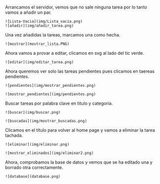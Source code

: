 Arrancamos el servidor, vemos que no sale ninguna tarea por lo tanto vamos a añadir un par.

```![Screenshot](screenshot.png)
![Lista-Vacia](img/Lista_vacia.png)
![añadir](img/añadir_tarea.png)
```

Una vez añadidas la tareas, marcamos una como hecha.

```
![mostrar](mostrar_lista.PNG)
```

Ahora vamos a provar  a editar, clicamos en svg al lado del tic verde.

```
![editar](img/editar_tarea.png)
```

Ahora queremos ver solo las tareas pendientes pues clicamos en taereas pendientes.

```
![pendientes](img/mostrar_pendientes.png)
```

```
![mostrar_pendientes](img/pendientes.png)
```

Buscar tareas por palabra clave en titulo y categoria.

```
![buscar](img/buscar.png)
```

```
![buscadas](img/mostrar_buscadas.png)
```

Clicamos en el título para volver al home page y vamos a eliminar la tarea tachada.

```
![eliminar](img/eliminar.png)
```

```
![mostrar_eliminados](img/eliminar2.png)
```

Ahora, comprobamos la base de datos y vemos que se ha editado una y borrado otra correctamente.

```
![database](database.png)
```
